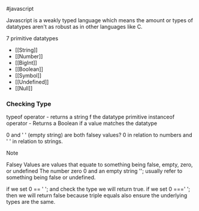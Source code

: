 #javascript 

Javascript is a weakly typed language which means the amount or types of datatypes aren't as robust as in other languages like C.

7 primitive datatypes
- [[String]]
- [[Number]]
- [[BigInt]]
- [[Boolean]]
- [[Symbol]]
- [[Undefined]]
- [[Null]]


### Checking Type
typeof operator - returns a string f the datatype primitive 
instanceof operator - Returns a Boolean if a value matches the datatype

0 and ' ' (empty string) are both falsey values? 0 in relation to numbers and ' ' in relation to strings. 

> [!note]
> Falsey Values are values that equate to something being false, empty, zero, or undefined 
> The number zero 0 and an empty string ''; usually refer to something being false or undefined.



if we set 0 \=\= ' '; and check the type we will return true.
if we set 0 \=\=\=' '; then we will return false because triple equals also ensure the underlying types are the same.